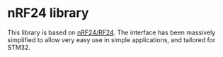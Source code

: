 # nRF24 library

This library is based on [nRF24/RF24](https://github.com/nRF24/RF24).
The interface has been massively simplified to allow very easy use in simple applications, and tailored for STM32.
